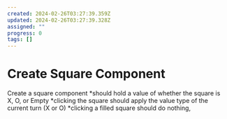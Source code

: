 ```yaml
---
created: 2024-02-26T03:27:39.359Z
updated: 2024-02-26T03:27:39.328Z
assigned: ""
progress: 0
tags: []
---
```


# Create Square Component

Create a square component
*should hold a value of whether the square is X, O, or Empty
*clicking the square should apply the value type of the current turn (X or O)
*clicking a filled square should do nothing,
